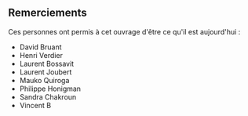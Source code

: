 ## Remerciements

Ces personnes ont permis à cet ouvrage d'être ce qu'il est aujourd'hui :

- David Bruant
- Henri Verdier
- Laurent Bossavit
- Laurent Joubert
- Mauko Quiroga
- Philippe Honigman
- Sandra Chakroun
- Vincent B
